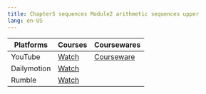 ```yaml
---
title: Chapter5 sequences Module2 arithmetic sequences upper
lang: en-US
---
```


| Platforms   | Courses                                                                                      | Coursewares                                                       |
|-------------|----------------------------------------------------------------------------------------------|-------------------------------------------------------------------|
| YouTube     | [Watch](https://www.youtube.com/watch?v=TXfq-SIghJE&list=PLm0MFkgiW1JgKq1kku2WxmrElFbDl7p_s) | [Courseware](../../public/math/Core%20courses/pdf/Courseware.pdf) |
| Dailymotion | [Watch](https://www.dailymotion.com/video/x9glvs4?playlist=x9h6d2)                           |                                                                   |
| Rumble      | [Watch](https://rumble.com/v6s95c7-20-chapter5-sequences-module2-arithmetic-sequences-upper.html)                                    |                                                                   |

